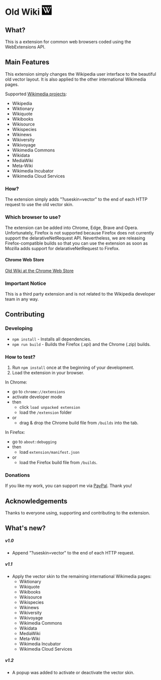 # Old Wiki ![Logo](./extension/icons/logo_32.png) 

## What?
This is a extension for common web browsers coded using the WebExtensions API.

## Main Features
This extension simply changes the Wikipedia user interface to the beautiful old vector layout. It is also applied to the other international Wikimedia pages.

Supported [Wikimedia projects](https://meta.wikimedia.org/wiki/Our_projects):
- Wikipedia
- Wiktionary
- Wikiquote
- Wikibooks
- Wikisource
- Wikispecies
- Wikinews
- Wikiversity
- Wikivoyage
- Wikimedia Commons
- Wikidata
- MediaWiki
- Meta-Wiki
- Wikimedia Incubator
- Wikimedia Cloud Services

### How?
The extension simply adds "?useskin=vector" to the end of each HTTP request to use the old vector skin.

### Which browser to use?
The extension can be added into Chrome, Edge, Brave and Opera. Unfortunately, Firefox is not supported because Firefox does not currently support the delarativeNetRequest API. Nevertheless, we are releasing Firefox-compatible builds so that you can use the extension as soon as Mozilla adds support for delarativeNetRequest to Firefox.

#### Chrome Web Store
[Old Wiki at the Chrome Web Store](https://chrome.google.com/webstore/detail/old-wiki/cphagceemhgokfclmbnkpfkmchbfnclb)

<!-- #### Firefox Add-ons (AMO)
[Old Wiki at AMO]() -->

### Important Notice
This is a third party extension and is not related to the Wikipedia developer team in any way.

## Contributing

### Developing
- `npm install` - Installs all dependencies.
- `npm run build` - Builds the Firefox (.xpi) and the Chrome (.zip) builds.

### How to test?
1. Run `npm install` once at the beginning of your development.
2. Load the extension in your browser.

In Chrome: 
- go to `chrome://extensions`
- activate developer mode 
- then
    - click `load unpacked extension` 
    - load the `/extension` folder 
- or
    - drag & drop the Chrome build file from `/builds` into the tab.

In Firefox:
- go to `about:debugging`
- then
    - load `extension/manifest.json`
- or
    - load the Firefox build file from `/builds`.

### Donations
If you like my work, you can support me via [PayPal](https://www.paypal.me/ChristianZei/5). Thank you!

## Acknowledgements
Thanks to everyone using, supporting and contributing to the extension.

## What's new?

##### v1.0
- Append "?useskin=vector" to the end of each HTTP request.

##### v1.1
- Apply the vector skin to the remaining international Wikimedia pages:
    - Wiktionary
    - Wikiquote
    - Wikibooks
    - Wikisource
    - Wikispecies
    - Wikinews
    - Wikiversity
    - Wikivoyage
    - Wikimedia Commons
    - Wikidata
    - MediaWiki
    - Meta-Wiki
    - Wikimedia Incubator
    - Wikimedia Cloud Services

##### v1.2
- A popup was added to activate or deactivate the vector skin.